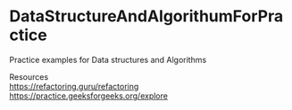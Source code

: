 # DataStructureAndAlgorithumForPractice
Practice examples for Data structures and Algorithms

Resources  
https://refactoring.guru/refactoring 
https://practice.geeksforgeeks.org/explore
